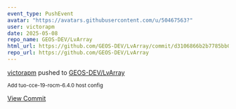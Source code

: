 ```yaml
---
event_type: PushEvent
avatar: "https://avatars.githubusercontent.com/u/50467563?"
user: victorapm
date: 2025-05-08
repo_name: GEOS-DEV/LvArray
html_url: https://github.com/GEOS-DEV/LvArray/commit/d3106866b2b7785bb0b5d6d1cf1a88ebe5364b96
repo_url: https://github.com/GEOS-DEV/LvArray
---
```


<a href='https://github.com/victorapm' target='_blank'>victorapm</a> pushed to <a href='https://github.com/GEOS-DEV/LvArray' target='_blank'>GEOS-DEV/LvArray</a>

<small>Add tuo-cce-19-rocm-6.4.0 host config</small>

<a href='https://github.com/GEOS-DEV/LvArray/commit/d3106866b2b7785bb0b5d6d1cf1a88ebe5364b96' target='_blank'>View Commit</a>